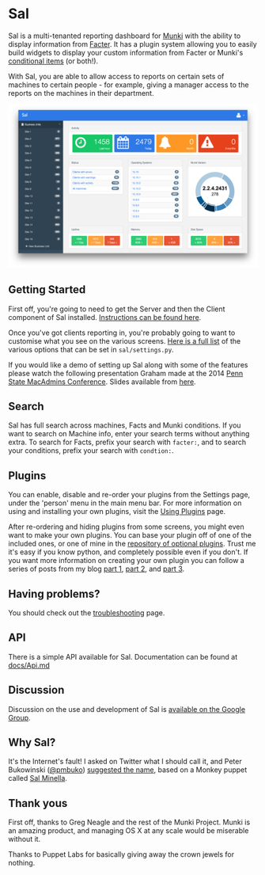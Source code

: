 # Sal

Sal is a multi-tenanted reporting dashboard for [Munki](https://github.com/munki/munki/) with the ability to display information from [Facter](http://puppetlabs.com/facter). It has a plugin system allowing you to easily build widgets to display your custom information from Facter or Munki's [conditional items](https://github.com/munki/munki/wiki/Conditional-Items) (or both!).

With Sal, you are able to allow access to reports on certain sets of machines to certain people - for example, giving a manager access to the reports on the machines in their department.

![Sal](docs/img/Sal.png)

## Getting Started

First off, you're going to need to get the Server and then the Client component of Sal installed. [Instructions can be found here](https://github.com/salopensource/sal/blob/master/docs/Installation.md).

Once you've got clients reporting in, you're probably going to want to customise what you see on the various screens. [Here is a full list](https://github.com/salopensource/sal/blob/master/docs/Settings.md) of the various options that can be set in ``sal/settings.py``.

If you would like a demo of setting up Sal along with some of the features please watch the following presentation Graham made at the 2014 [Penn State MacAdmins Conference](http://youtu.be/BPTJnz27T44?t=21m28s). Slides available from [here](http://grahamgilbert.com/images/posts/2014-07-09/Multi_site_Munki.pdf).

## Search

Sal has full search across machines, Facts and Munki conditions. If you want to search on Machine info, enter your search terms without anything extra. To search for Facts, prefix your search with ``facter:``, and to search your conditions, prefix your search with ``condtion:``.

## Plugins

You can enable, disable and re-order your plugins from the Settings page, under the 'person' menu in the main menu bar. For more information on using and installing your own plugins, visit the [Using Plugins](https://github.com/salopensource/sal/blob/master/docs/Using%20Plugins.md) page.

After re-ordering and hiding plugins from some screens, you might even want to make your own plugins. You can base your plugin off of one of the included ones, or one of mine in the [repository of optional plugins](https://github.com/salopensource/grahamgilbert-plugins). Trust me it's easy if you know python, and completely possible even if you don't. If you want more information on creating your own plugin you can follow a series of posts from my blog [part 1](http://grahamgilbert.com/blog/2014/01/26/writing-plugins-for-sal-part-1/), [part 2](http://grahamgilbert.com/blog/2014/02/07/writing-plugins-for-sal-part-2/), and [part 3](http://grahamgilbert.com/blog/2014/02/17/writing-plugins-for-sal-part-3/).

## Having problems?

You should check out the [troubleshooting](https://github.com/salopensource/sal/blob/master/docs/Troubleshooting.md) page.

## API

There is a simple API available for Sal. Documentation can be found at [docs/Api.md](https://github.com/salopensource/sal/blob/master/docs/API.md)

## Discussion

Discussion on the use and development of Sal is [available on the Google Group](http://groups.google.com/group/sal-discuss).

## Why Sal?

It's the Internet's fault! I asked on Twitter what I should call it, and Peter Bukowinski ([@pmbuko](https://twitter.com/pmbuko)) [suggested the name](https://twitter.com/pmbuko/status/377155523726290944), based on a Monkey puppet called [Sal Minella](http://muppet.wikia.com/wiki/Sal_Minella).

## Thank yous

First off, thanks to Greg Neagle and the rest of the Munki Project. Munki is an amazing product, and managing OS X at any scale would be miserable without it.

Thanks to Puppet Labs for basically giving away the crown jewels for nothing.
